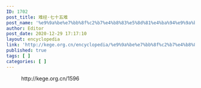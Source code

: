 ```yaml
---
ID: 1702
post_title: 难经·七十五难
post_name: '%e9%9a%be%e7%bb%8f%c2%b7%e4%b8%83%e5%8d%81%e4%ba%94%e9%9a%be'
author: Editor
post_date: 2020-12-29 17:17:10
layout: encyclopedia
link: 'http://kege.org.cn/encyclopedia/%e9%9a%be%e7%bb%8f%c2%b7%e4%b8%83%e5%8d%81%e4%ba%94%e9%9a%be'
published: true
tags: [ ]
categories: [ ]
---
```

<!-- wp:embed {"url":"http://kege.org.cn/1596","type":"wp-embed","providerNameSlug":"kege-org-cn","className":""} -->
<figure class="wp-block-embed is-type-wp-embed is-provider-kege-org-cn wp-block-embed-kege-org-cn"><div class="wp-block-embed__wrapper">
http://kege.org.cn/1596
</div></figure>
<!-- /wp:embed -->